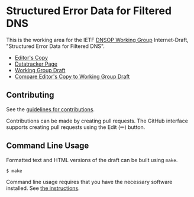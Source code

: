 # Structured Error Data for Filtered DNS

This is the working area for the IETF [DNSOP Working Group](https://datatracker.ietf.org/wg/dnsop/documents/) Internet-Draft, "Structured Error Data for Filtered DNS".

* [Editor's Copy](https://ietf-wg-dnsop.github.io/draft-ietf-dnsop-structured-dns-error/#go.draft-ietf-dnsop-dns-error.html)
* [Datatracker Page](https://datatracker.ietf.org/doc/draft-ietf-dnsop-structured-dns-error)
* [Working Group Draft](https://datatracker.ietf.org/doc/html/draft-ietf-dnsop-structured-dns-error)
* [Compare Editor's Copy to Working Group Draft](https://ietf-wg-dnsop.github.io/draft-ietf-dnsop-structured-dns-error/#go.draft-ietf-dnsop-dns-error.diff)


## Contributing

See the
[guidelines for contributions](https://github.com/ietf-wg-dnsop/draft-ietf-dnsop-structured-dns-error/blob/main/CONTRIBUTING.md).

Contributions can be made by creating pull requests.
The GitHub interface supports creating pull requests using the Edit (✏) button.


## Command Line Usage

Formatted text and HTML versions of the draft can be built using `make`.

```sh
$ make
```

Command line usage requires that you have the necessary software installed.  See
[the instructions](https://github.com/martinthomson/i-d-template/blob/main/doc/SETUP.md).

